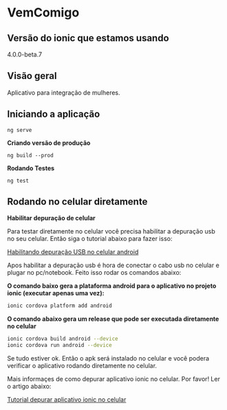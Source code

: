 # VemComigo

## Versão do ionic que estamos usando
4.0.0-beta.7

## Visão geral
Aplicativo para integração de mulheres.

## Iniciando a aplicação
```
ng serve
```
**Criando versão de produção**
```
ng build --prod
```
**Rodando Testes**
```
ng test
```

## Rodando no celular diretamente

**Habilitar depuração de celular**

Para testar diretamente no celular você precisa habilitar a depuração usb no seu celular. Então siga o tutorial abaixo para fazer isso:

[Habilitando depuração USB no celular android](https://www.androidpit.com.br/como-ativar-depuracao-usb-android)

Apos habilitar a depuração usb é hora de conectar o cabo usb no celular e plugar no pc/notebook. Feito isso rodar os comandos abaixo:

**O comando baixo gera a plataforma android para o aplicativo no projeto ionic (executar apenas uma vez):**

```sh
ionic cordova platform add android
```
**O comando abaixo gera um release que pode ser executada diretamente no celular**

```sh
ionic cordova build android --device
ionic cordova run android --device
```
Se tudo estiver ok. Então o apk será instalado no celular e você podera verificar o aplicativo rodando diretamente no celular.

Mais informaçes de como depurar aplicativo ionic no celular. Por favor! Ler o artigo abaixo:

[Tutorial depurar aplicativo ionic no celular](https://medium.com/@coderonfleek/debugging-an-ionic-android-app-using-chrome-dev-tools-6e139b79e8d2)


